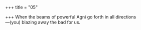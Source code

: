 +++
title = "05"

+++
When the beams of powerful Agni go forth in all directions  
—(you) blazing away the bad for us.  